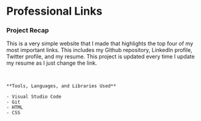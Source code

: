 # Professional Links


### Project Recap

This is a very simple website that I made that highlights the top four of my most important links. This includes my
Github repository, LinkedIn profile, Twitter profile, and my resume. This project is updated every time I update my 
resume as I just change the link.

<br>

```
**Tools, Languages, and Libraries Used**

- Visual Studio Code
- Git
- HTML
- CSS
```
